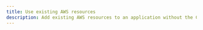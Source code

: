 ```yaml
---
title: Use existing AWS resources
description: Add existing AWS resources to an application without the CLI.
---
```


<inline-fragment platform="ios" src="~/lib/project-setup/fragments/ios/use-existing-resources/use-existing-resources.md"></inline-fragment>
<inline-fragment platform="android" src="~/lib/project-setup/fragments/android/ use-existing-resources/use-existing-resources.md"></inline-fragment>
